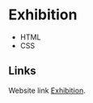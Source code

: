# Exhibition

* HTML
* CSS

## Links

Website link [Exhibition](https://muhammedalsin.github.io/exhibition/).

